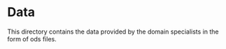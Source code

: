 # Data

This directory contains the data provided by the domain specialists in the form of ods files.
